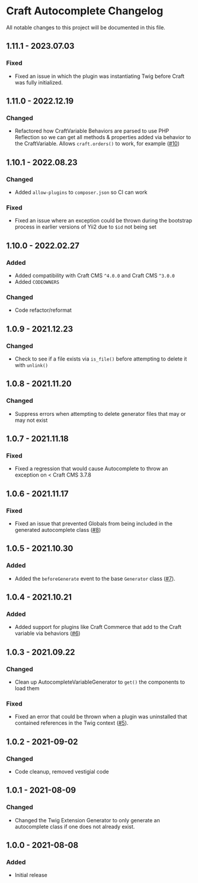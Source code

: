 # Craft Autocomplete Changelog

All notable changes to this project will be documented in this file.

## 1.11.1 - 2023.07.03
### Fixed
* Fixed an issue in which the plugin was instantiating Twig before Craft was fully initialized.

## 1.11.0 - 2022.12.19
### Changed
* Refactored how CraftVariable Behaviors are parsed to use PHP Reflection so we can get all methods & properties added via behavior to the CraftVariable. Allows `craft.orders()` to work, for example ([#10](https://github.com/nystudio107/craft-autocomplete/issues/10))

## 1.10.1 - 2022.08.23
### Changed
* Added `allow-plugins` to `composer.json` so CI can work

### Fixed
* Fixed an issue where an exception could be thrown during the bootstrap process in earlier versions of Yii2 due to `$id` not being set

## 1.10.0 - 2022.02.27
### Added
* Added compatibility with Craft CMS `^4.0.0` and Craft CMS `^3.0.0`
* Added `CODEOWNERS`

### Changed
* Code refactor/reformat

## 1.0.9 - 2021.12.23
### Changed
* Check to see if a file exists via `is_file()` before attempting to delete it with `unlink()`

## 1.0.8 - 2021.11.20
### Changed
*  Suppress errors when attempting to delete generator files that may or may not exist

## 1.0.7 - 2021.11.18
### Fixed
* Fixed a regression that would cause Autocomplete to throw an exception on < Craft CMS 3.7.8

## 1.0.6 - 2021.11.17
### Fixed
* Fixed an issue that prevented Globals from being included in the generated autocomplete class ([#8](https://github.com/nystudio107/craft-autocomplete/issues/8))

## 1.0.5 - 2021.10.30
### Added
* Added the `beforeGenerate` event to the base `Generator` class ([#7](https://github.com/nystudio107/craft-autocomplete/issues/7)).

## 1.0.4 - 2021.10.21
### Added
* Added support for plugins like Craft Commerce that add to the Craft variable via behaviors ([#6](https://github.com/nystudio107/craft-autocomplete/issues/6))

## 1.0.3 - 2021.09.22
### Changed
* Clean up AutocompleteVariableGenerator to `get()` the components to load them

### Fixed
* Fixed an error that could be thrown when a plugin was uninstalled that contained references in the Twig context ([#5](https://github.com/nystudio107/craft-autocomplete/issues/5)).

## 1.0.2 - 2021-09-02
### Changed
* Code cleanup, removed vestigial code

## 1.0.1 - 2021-08-09
### Changed
* Changed the Twig Extension Generator to only generate an autocomplete class if one does not already exist.

## 1.0.0 - 2021-08-08
### Added
* Initial release
